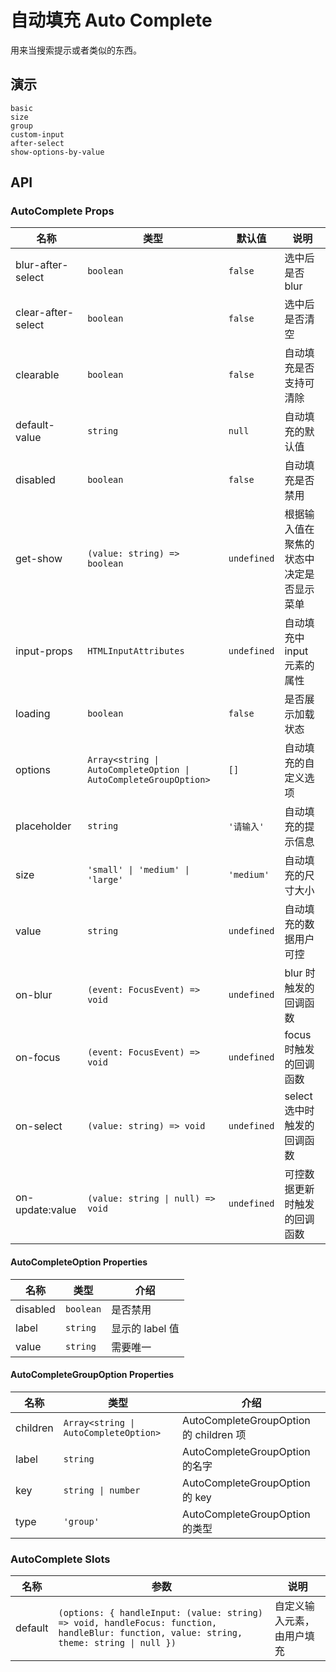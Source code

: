 # 自动填充 Auto Complete

用来当搜索提示或者类似的东西。

## 演示

```demo
basic
size
group
custom-input
after-select
show-options-by-value
```

## API

### AutoComplete Props

| 名称 | 类型 | 默认值 | 说明 |
| --- | --- | --- | --- |
| blur-after-select | `boolean` | `false` | 选中后是否 blur |
| clear-after-select | `boolean` | `false` | 选中后是否清空 |
| clearable | `boolean` | `false` | 自动填充是否支持可清除 |
| default-value | `string` | `null` | 自动填充的默认值 |
| disabled | `boolean` | `false` | 自动填充是否禁用 |
| get-show | `(value: string) => boolean` | `undefined` | 根据输入值在聚焦的状态中决定是否显示菜单 |
| input-props | `HTMLInputAttributes` | `undefined` | 自动填充中 input 元素的属性 |
| loading | `boolean` | `false` | 是否展示加载状态 |
| options | `Array<string \| AutoCompleteOption \| AutoCompleteGroupOption>` | `[]` | 自动填充的自定义选项 |
| placeholder | `string` | `'请输入'` | 自动填充的提示信息 |
| size | `'small' \| 'medium' \| 'large'` | `'medium'` | 自动填充的尺寸大小 |
| value | `string` | `undefined` | 自动填充的数据用户可控 |
| on-blur | `(event: FocusEvent) => void` | `undefined` | blur 时触发的回调函数 |
| on-focus | `(event: FocusEvent) => void` | `undefined` | focus 时触发的回调函数 |
| on-select | `(value: string) => void` | `undefined` | select 选中时触发的回调函数 |
| on-update:value | `(value: string \| null) => void` | `undefined` | 可控数据更新时触发的回调函数 |

#### AutoCompleteOption Properties

| 名称     | 类型      | 介绍            |
| -------- | --------- | --------------- |
| disabled | `boolean` | 是否禁用        |
| label    | `string`  | 显示的 label 值 |
| value    | `string`  | 需要唯一        |

#### AutoCompleteGroupOption Properties

| 名称 | 类型 | 介绍 |
| --- | --- | --- |
| children | `Array<string \| AutoCompleteOption>` | AutoCompleteGroupOption 的 children 项 |
| label | `string` | AutoCompleteGroupOption 的名字 |
| key | `string \| number` | AutoCompleteGroupOption 的 key |
| type | `'group'` | AutoCompleteGroupOption 的类型 |

### AutoComplete Slots

| 名称 | 参数 | 说明 |
| --- | --- | --- |
| default | `(options: { handleInput: (value: string) => void, handleFocus: function, handleBlur: function, value: string, theme: string \| null })` | 自定义输入元素，由用户填充 |
